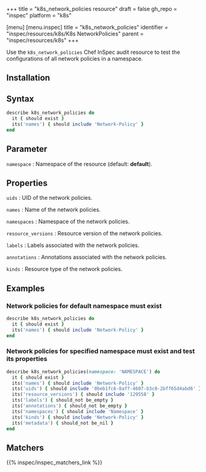 +++
title = "k8s_network_policies resource"
draft = false
gh_repo = "inspec"
platform = "k8s"

[menu]
[menu.inspec]
title = "k8s_network_policies"
identifier = "inspec/resources/k8s/K8s NetworkPolicies"
parent = "inspec/resources/k8s"
+++

Use the `k8s_network_policies` Chef InSpec audit resource to test the configurations of all network policies in a namespace.

## Installation

## Syntax

```ruby
describe k8s_network_policies do
  it { should exist }
  its('names') { should include 'Network-Policy' }
end
```

## Parameter

`namespace`
: Namespace of the resource (default: **default**).

## Properties

`uids`
: UID of the network policies.

`names`
: Name of the network policies.

`namespaces`
: Namespace of the network policies.

`resource_versions`
: Resource version of the network policies.

`labels`
: Labels associated with the network policies.

`annotations`
: Annotations associated with the network policies.

`kinds`
: Resource type of the network policies.

## Examples

### Network policies for default namespace must exist

```ruby
describe k8s_network_policies do
  it { should exist }
  its('names') { should include 'Network-Policy' }
end
```

### Network policies for specified namespace must exist and test its properties

```ruby
describe k8s_network_policies(namespace: 'NAMESPACE') do
  it { should exist }
  its('names') { should include 'Network-Policy' }
  its('uids') { should include '0beb1fc6-8af7-4607-b3c0-2bff65d4abd6' }
  its('resource_versions') { should include '129558' }
  its('labels') { should_not be_empty }
  its('annotations') { should_not be_empty }
  its('namespaces') { should include 'Namespace' }
  its('kinds') { should include 'Network-Policy' }
  its('metadata') { should_not be_nil }
end
```

## Matchers

{{% inspec/inspec_matchers_link %}}
